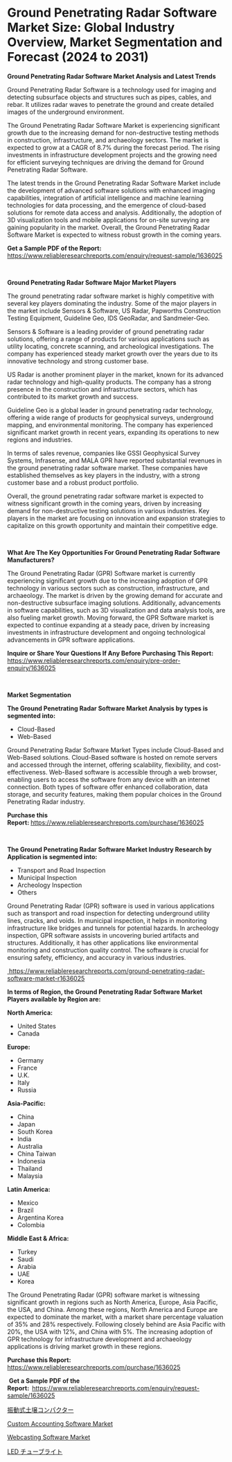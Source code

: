 <p><h1>Ground Penetrating Radar Software Market Size: Global Industry Overview, Market Segmentation and Forecast (2024 to 2031)</h1></p><p><strong>Ground Penetrating Radar Software Market Analysis and Latest Trends</strong></p>
<p><p>Ground Penetrating Radar Software is a technology used for imaging and detecting subsurface objects and structures such as pipes, cables, and rebar. It utilizes radar waves to penetrate the ground and create detailed images of the underground environment.</p><p>The Ground Penetrating Radar Software Market is experiencing significant growth due to the increasing demand for non-destructive testing methods in construction, infrastructure, and archaeology sectors. The market is expected to grow at a CAGR of 8.7% during the forecast period. The rising investments in infrastructure development projects and the growing need for efficient surveying techniques are driving the demand for Ground Penetrating Radar Software.</p><p>The latest trends in the Ground Penetrating Radar Software Market include the development of advanced software solutions with enhanced imaging capabilities, integration of artificial intelligence and machine learning technologies for data processing, and the emergence of cloud-based solutions for remote data access and analysis. Additionally, the adoption of 3D visualization tools and mobile applications for on-site surveying are gaining popularity in the market. Overall, the Ground Penetrating Radar Software Market is expected to witness robust growth in the coming years.</p></p>
<p><strong>Get a Sample PDF of the Report:&nbsp;</strong> <a href="https://www.reliableresearchreports.com/enquiry/request-sample/1636025">https://www.reliableresearchreports.com/enquiry/request-sample/1636025</a></p>
<p>&nbsp;</p>
<p><strong>Ground Penetrating Radar Software Major Market Players</strong></p>
<p><p>The ground penetrating radar software market is highly competitive with several key players dominating the industry. Some of the major players in the market include Sensors & Software, US Radar, Papworths Construction Testing Equipment, Guideline Geo, IDS GeoRadar, and Sandmeier-Geo.</p><p>Sensors & Software is a leading provider of ground penetrating radar solutions, offering a range of products for various applications such as utility locating, concrete scanning, and archeological investigations. The company has experienced steady market growth over the years due to its innovative technology and strong customer base.</p><p>US Radar is another prominent player in the market, known for its advanced radar technology and high-quality products. The company has a strong presence in the construction and infrastructure sectors, which has contributed to its market growth and success.</p><p>Guideline Geo is a global leader in ground penetrating radar technology, offering a wide range of products for geophysical surveys, underground mapping, and environmental monitoring. The company has experienced significant market growth in recent years, expanding its operations to new regions and industries.</p><p>In terms of sales revenue, companies like GSSI Geophysical Survey Systems, Infrasense, and MALA GPR have reported substantial revenues in the ground penetrating radar software market. These companies have established themselves as key players in the industry, with a strong customer base and a robust product portfolio.</p><p>Overall, the ground penetrating radar software market is expected to witness significant growth in the coming years, driven by increasing demand for non-destructive testing solutions in various industries. Key players in the market are focusing on innovation and expansion strategies to capitalize on this growth opportunity and maintain their competitive edge.</p></p>
<p>&nbsp;</p>
<p><strong>What Are The Key Opportunities For Ground Penetrating Radar Software Manufacturers?</strong></p>
<p><p>The Ground Penetrating Radar (GPR) Software market is currently experiencing significant growth due to the increasing adoption of GPR technology in various sectors such as construction, infrastructure, and archaeology. The market is driven by the growing demand for accurate and non-destructive subsurface imaging solutions. Additionally, advancements in software capabilities, such as 3D visualization and data analysis tools, are also fueling market growth. Moving forward, the GPR Software market is expected to continue expanding at a steady pace, driven by increasing investments in infrastructure development and ongoing technological advancements in GPR software applications.</p></p>
<p><strong>Inquire or Share Your Questions If Any Before Purchasing This Report:</strong> <a href="https://www.reliableresearchreports.com/enquiry/pre-order-enquiry/1636025">https://www.reliableresearchreports.com/enquiry/pre-order-enquiry/1636025</a></p>
<p>&nbsp;</p>
<p><strong>Market Segmentation</strong></p>
<p><strong>The Ground Penetrating Radar Software Market Analysis by types is segmented into:</strong></p>
<p><ul><li>Cloud-Based</li><li>Web-Based</li></ul></p>
<p><p>Ground Penetrating Radar Software Market Types include Cloud-Based and Web-Based solutions. Cloud-Based software is hosted on remote servers and accessed through the internet, offering scalability, flexibility, and cost-effectiveness. Web-Based software is accessible through a web browser, enabling users to access the software from any device with an internet connection. Both types of software offer enhanced collaboration, data storage, and security features, making them popular choices in the Ground Penetrating Radar industry.</p></p>
<p><strong>Purchase this Report:&nbsp;</strong><a href="https://www.reliableresearchreports.com/purchase/1636025">https://www.reliableresearchreports.com/purchase/1636025</a></p>
<p>&nbsp;</p>
<p><strong>The Ground Penetrating Radar Software Market Industry Research by Application is segmented into:</strong></p>
<p><ul><li>Transport and Road Inspection</li><li>Municipal Inspection</li><li>Archeology Inspection</li><li>Others</li></ul></p>
<p><p>Ground Penetrating Radar (GPR) software is used in various applications such as transport and road inspection for detecting underground utility lines, cracks, and voids. In municipal inspection, it helps in monitoring infrastructure like bridges and tunnels for potential hazards. In archeology inspection, GPR software assists in uncovering buried artifacts and structures. Additionally, it has other applications like environmental monitoring and construction quality control. The software is crucial for ensuring safety, efficiency, and accuracy in various industries.</p></p>
<p><a href="https://www.reliableresearchreports.com/ground-penetrating-radar-software-market-r1636025">&nbsp;https://www.reliableresearchreports.com/ground-penetrating-radar-software-market-r1636025</a></p>
<p><strong>In terms of Region, the Ground Penetrating Radar Software Market Players available by Region are:</strong></p>
<p>
    <p> <strong> North America: </strong>
        <ul>
            <li>United States</li>
            <li>Canada</li>
        </ul>
        </p> 
    <p> <strong> Europe: </strong>
        <ul>
            <li>Germany</li>
            <li>France</li>
            <li>U.K.</li>
            <li>Italy</li>
            <li>Russia</li>
        </ul>
        </p> 
    <p> <strong> Asia-Pacific: </strong>
        <ul>
            <li>China</li>
            <li>Japan</li>
            <li>South Korea</li>
            <li>India</li>
            <li>Australia</li>
            <li>China Taiwan</li>
            <li>Indonesia</li>
            <li>Thailand</li>
            <li>Malaysia</li>
        </ul>
        </p> 
    <p> <strong> Latin America: </strong>
        <ul>
            <li>Mexico</li>
            <li>Brazil</li>
            <li>Argentina Korea</li>
            <li>Colombia</li>
        </ul>
        </p> 
    <p> <strong> Middle East & Africa: </strong>
        <ul>
            <li>Turkey</li>
            <li>Saudi</li>
            <li>Arabia</li>
            <li>UAE</li>
            <li>Korea</li>
        </ul>
    </p>
    </p>
<p><p>The Ground Penetrating Radar (GPR) software market is witnessing significant growth in regions such as North America, Europe, Asia Pacific, the USA, and China. Among these regions, North America and Europe are expected to dominate the market, with a market share percentage valuation of 35% and 28% respectively. Following closely behind are Asia Pacific with 20%, the USA with 12%, and China with 5%. The increasing adoption of GPR technology for infrastructure development and archaeology applications is driving market growth in these regions.</p></p>
<p><strong>Purchase this Report: </strong><a href="https://www.reliableresearchreports.com/purchase/1636025">https://www.reliableresearchreports.com/purchase/1636025</a></p>
<p>&nbsp;<strong>Get a Sample PDF of the Report:&nbsp;&nbsp;</strong><a href="https://www.reliableresearchreports.com/enquiry/request-sample/1636025">https://www.reliableresearchreports.com/enquiry/request-sample/1636025</a></p>
<p><strong></strong></p>
<p><p><a href="https://github.com/leigh4852023/Market-Research-Report-List-1/blob/main/727243259685.md">振動式土壌コンパクター</a></p><p><a href="https://github.com/ruddyyedelwadw/Market-Research-Report-List-2/blob/main/custom-accounting-software-market.md">Custom Accounting Software Market</a></p><p><a href="https://github.com/jaidynmorantestelletmjzya/Market-Research-Report-List-2/blob/main/webcasting-software-market.md">Webcasting Software Market</a></p><p><a href="https://github.com/alyle7648/Market-Research-Report-List-1/blob/main/146961459684.md">LED チューブライト</a></p></p>
